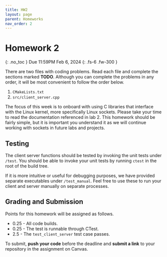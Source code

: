 ```yaml
---
title: HW2
layout: page
parent: Homeworks
nav_order: 2
---
```


# Homework 2
{: .no_toc }
Due 11:59PM Feb 6, 2024
{: .fs-6 .fw-300 }

There are two files with coding problems. Read each file and complete the sections marked **TODO**.
Although you can complete the problems in any order, it will be most convenient to follow the order
below.

1. ```CMakeLists.txt```
2. ```src/client_server.cpp```

The focus of this week is to onboard with using C libraries that interface with the Linux kernel, more 
specifically Linux sockets. Please take your time to read the documentation referenced in lab 2. This 
homework should be fairly simple, but it is important you understand it as we will continue working with 
sockets in future labs and projects.

## Testing
The client server functions should be tested by invoking the unit tests under ```/test```. You should
be able to invoke your unit tests by running ```ctest``` in the root of the build tree.

If it is more intuitive or useful for debugging purposes, we have provided separate executables under
```/test_manual```. Feel free to use these to run your client and server manually on separate processes.

## Grading and Submission

Points for this homework will be assigned as follows.

- 0.25 - All code builds.
- 0.25 - The test is runnable through CTest.
- 2.5 - The ```test_client_server``` test case passes.

To submit, **push your code** before the deadline and **submit a link** to your repository in the assignment on Canvas.